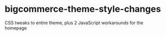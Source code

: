 # bigcommerce-theme-style-changes
CSS tweaks to entire theme, plus 2 JavaScript workarounds for the homepage
